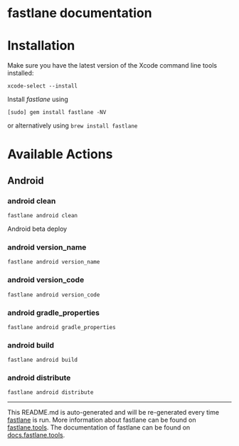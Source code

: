 fastlane documentation
================
# Installation

Make sure you have the latest version of the Xcode command line tools installed:

```
xcode-select --install
```

Install _fastlane_ using
```
[sudo] gem install fastlane -NV
```
or alternatively using `brew install fastlane`

# Available Actions
## Android
### android clean
```
fastlane android clean
```
Android beta deploy
### android version_name
```
fastlane android version_name
```

### android version_code
```
fastlane android version_code
```

### android gradle_properties
```
fastlane android gradle_properties
```

### android build
```
fastlane android build
```

### android distribute
```
fastlane android distribute
```


----

This README.md is auto-generated and will be re-generated every time [fastlane](https://fastlane.tools) is run.
More information about fastlane can be found on [fastlane.tools](https://fastlane.tools).
The documentation of fastlane can be found on [docs.fastlane.tools](https://docs.fastlane.tools).
